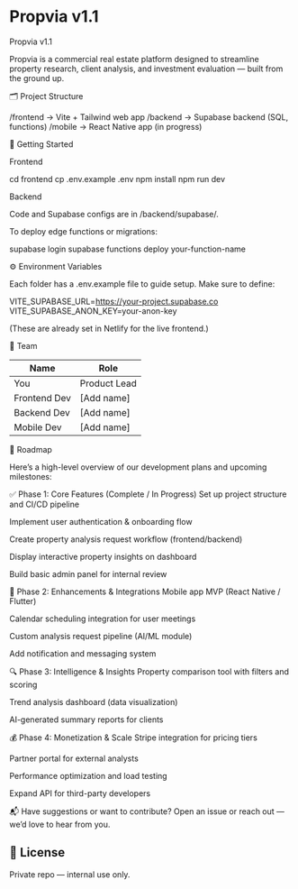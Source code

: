 # Propvia v1.1

Propvia v1.1

Propvia is a commercial real estate platform designed to streamline property research, 
client analysis, and investment evaluation — built from the ground up.

🗂 Project Structure

/frontend   → Vite + Tailwind web app
/backend    → Supabase backend (SQL, functions)
/mobile     → React Native app (in progress)

🚀 Getting Started

Frontend

cd frontend
cp .env.example .env
npm install
npm run dev

Backend

Code and Supabase configs are in /backend/supabase/.

To deploy edge functions or migrations:

supabase login
supabase functions deploy your-function-name

⚙ Environment Variables

Each folder has a .env.example file to guide setup. Make sure to define:

VITE_SUPABASE_URL=https://your-project.supabase.co
VITE_SUPABASE_ANON_KEY=your-anon-key

(These are already set in Netlify for the live frontend.)

👥 Team

| Name         | Role         |
| ------------ | ------------ |
| You          | Product Lead |
| Frontend Dev | \[Add name]  |
| Backend Dev  | \[Add name]  |
| Mobile Dev   | \[Add name]  |


📌 Roadmap

Here’s a high-level overview of our development plans and upcoming milestones:

✅ Phase 1: Core Features (Complete / In Progress)
 Set up project structure and CI/CD pipeline

 Implement user authentication & onboarding flow

 Create property analysis request workflow (frontend/backend)

 Display interactive property insights on dashboard

 Build basic admin panel for internal review

🔄 Phase 2: Enhancements & Integrations
 Mobile app MVP (React Native / Flutter)

 Calendar scheduling integration for user meetings

 Custom analysis request pipeline (AI/ML module)

 Add notification and messaging system

🔍 Phase 3: Intelligence & Insights
 Property comparison tool with filters and scoring

 Trend analysis dashboard (data visualization)

 AI-generated summary reports for clients

💰 Phase 4: Monetization & Scale
 Stripe integration for pricing tiers

 Partner portal for external analysts

 Performance optimization and load testing

 Expand API for third-party developers


📬 Have suggestions or want to contribute? Open an issue or reach out — we’d love to hear 
from you.




## 📄 License

Private repo — internal use only.

